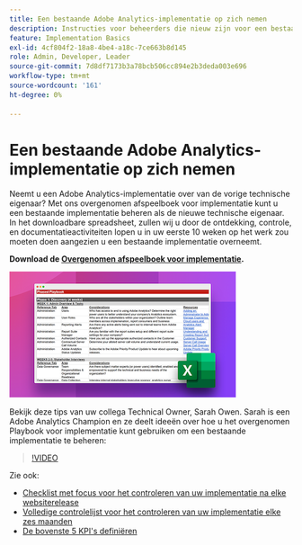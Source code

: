 ```yaml
---
title: Een bestaande Adobe Analytics-implementatie op zich nemen
description: Instructies voor beheerders die nieuw zijn voor een bestaande Adobe Analytics-implementatie.
feature: Implementation Basics
exl-id: 4cf804f2-18a8-4be4-a18c-7ce663b8d145
role: Admin, Developer, Leader
source-git-commit: 7d8df7173b3a78bcb506cc894e2b3deda003e696
workflow-type: tm+mt
source-wordcount: '161'
ht-degree: 0%

---
```


# Een bestaande Adobe Analytics-implementatie op zich nemen

Neemt u een Adobe Analytics-implementatie over van de vorige technische eigenaar? Met ons overgenomen afspeelboek voor implementatie kunt u een bestaande implementatie beheren als de nieuwe technische eigenaar. In het downloadbare spreadsheet, zullen wij u door de ontdekking, controle, en documentatieactiviteiten lopen u in uw eerste 10 weken op het werk zou moeten doen aangezien u een bestaande implementatie overneemt.

**Download de [Overgenomen afspeelboek voor implementatie](assets/adobe_analytics_inherited_implementation_playbook.xlsx).**

![Afspeelboek](assets/inherited-impl-playbook.png)

Bekijk deze tips van uw collega Technical Owner, Sarah Owen. Sarah is een Adobe Analytics Champion en ze deelt ideeën over hoe u het overgenomen Playbook voor implementatie kunt gebruiken om een bestaande implementatie te beheren:

>[!VIDEO](https://video.tv.adobe.com/v/327314/?quality=12&learn=on)

Zie ook:

* [Checklist met focus voor het controleren van uw implementatie na elke websiterelease](/help/implement/review/focused-review.md)
* [Volledige controlelijst voor het controleren van uw implementatie elke zes maanden](/help/implement/review/full-review.md)
* [De bovenste 5 KPI&#39;s definiëren](/help/implement/review/define-kpis.md)
